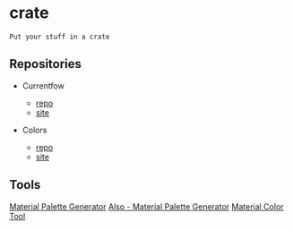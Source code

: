 # crate
`Put your stuff in a crate`



## Repositories

- Currentfow
  - [repo](https://github.com/robertleroy/currentflow/tree/master)
  - [site](https://robertleroy.github.io/currentflow/)
  
- Colors
  - [repo](https://github.com/robertleroy/colors/tree/master)
  - [site](https://robertleroy.github.io/colors/)

## Tools

[Material Palette Generator](https://material.io/design/color/#tools-for-picking-colors#root-container)
[Also - Material Palette Generator](https://materialpalettes.com/)
[Material Color Tool](https://material.io/tools/color/#!/?view.left=0&view.right=1&primary.color=6002ee&secondary.color=90ee02)
